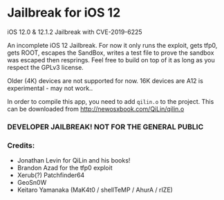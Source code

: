 # Jailbreak for iOS 12
iOS 12.0 & 12.1.2 Jailbreak with CVE-2019-6225

An incomplete iOS 12 Jailbreak. For now it only runs the exploit, gets tfp0, gets ROOT, escapes the SandBox, writes a test file to prove the sandbox was escaped then resprings. Feel free to build on top of it as long as you respect the GPLv3 license.

Older (4K) devices are not supported for now. 16K devices are A12 is experimental - may not work..

In order to compile this app, you need to add `qilin.o` to the project. This can be downloaded from http://newosxbook.com/QiLin/qilin.o

### DEVELOPER JAILBREAK! NOT FOR THE GENERAL PUBLIC

### Credits:
<ul>
  <li> Jonathan Levin for QiLin and his books! </li>
  <li> Brandon Azad for the tfp0 exploit </li>  
  <li> Xerub(?) Patchfinder64 </li>
  <li> GeoSn0W </li>
  <li> Keitaro Yamanaka (MaK4t0 / shellTeMP / AhurA / rIZE) </li>
</ul>
